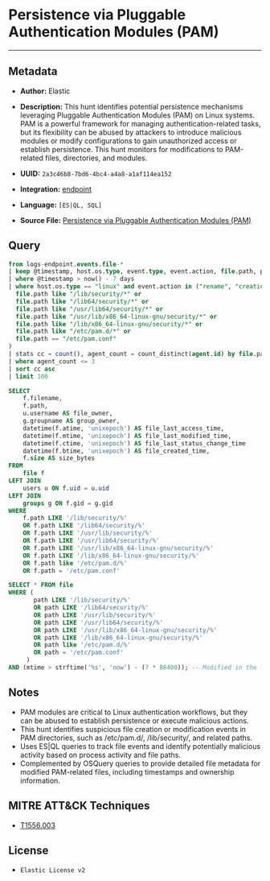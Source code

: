 # Persistence via Pluggable Authentication Modules (PAM)

---

## Metadata

- **Author:** Elastic
- **Description:** This hunt identifies potential persistence mechanisms leveraging Pluggable Authentication Modules (PAM) on Linux systems. PAM is a powerful framework for managing authentication-related tasks, but its flexibility can be abused by attackers to introduce malicious modules or modify configurations to gain unauthorized access or establish persistence. This hunt monitors for modifications to PAM-related files, directories, and modules.

- **UUID:** `2a3c46b8-7bd6-4bc4-a4a8-a1af114ea152`
- **Integration:** [endpoint](https://docs.elastic.co/integrations/endpoint)
- **Language:** `[ES|QL, SQL]`
- **Source File:** [Persistence via Pluggable Authentication Modules (PAM)](../queries/persistence_via_pluggable_authentication_module.toml)

## Query

```sql
from logs-endpoint.events.file-*
| keep @timestamp, host.os.type, event.type, event.action, file.path, process.executable, agent.id
| where @timestamp > now() - 7 days
| where host.os.type == "linux" and event.action in ("rename", "creation") and (
  file.path like "/lib/security/*" or
  file.path like "/lib64/security/*" or
  file.path like "/usr/lib64/security/*" or
  file.path like "/usr/lib/x86_64-linux-gnu/security/*" or
  file.path like "/lib/x86_64-linux-gnu/security/*" or
  file.path like "/etc/pam.d/*" or
  file.path == "/etc/pam.conf"
)
| stats cc = count(), agent_count = count_distinct(agent.id) by file.path, process.executable
| where agent_count <= 3
| sort cc asc
| limit 100
```

```sql
SELECT
    f.filename,
    f.path,
    u.username AS file_owner,
    g.groupname AS group_owner,
    datetime(f.atime, 'unixepoch') AS file_last_access_time,
    datetime(f.mtime, 'unixepoch') AS file_last_modified_time,
    datetime(f.ctime, 'unixepoch') AS file_last_status_change_time
    datetime(f.btime, 'unixepoch') AS file_created_time,
    f.size AS size_bytes
FROM
    file f
LEFT JOIN
    users u ON f.uid = u.uid
LEFT JOIN
    groups g ON f.gid = g.gid
WHERE
    f.path LIKE '/lib/security/%'
    OR f.path LIKE '/lib64/security/%'
    OR f.path LIKE '/usr/lib/security/%'
    OR f.path LIKE '/usr/lib64/security/%'
    OR f.path LIKE '/usr/lib/x86_64-linux-gnu/security/%'
    OR f.path LIKE '/lib/x86_64-linux-gnu/security/%'
    OR f.path like '/etc/pam.d/%'
    OR f.path = '/etc/pam.conf'
```

```sql
SELECT * FROM file
WHERE (
       path LIKE '/lib/security/%'
       OR path LIKE '/lib64/security/%'
       OR path LIKE '/usr/lib/security/%'
       OR path LIKE '/usr/lib64/security/%'
       OR path LIKE '/usr/lib/x86_64-linux-gnu/security/%'
       OR path LIKE '/lib/x86_64-linux-gnu/security/%'
       OR path like '/etc/pam.d/%'
       OR path = '/etc/pam.conf'
     )
AND (mtime > strftime('%s', 'now') - (7 * 86400)); -- Modified in the last 7 days
```

## Notes

- PAM modules are critical to Linux authentication workflows, but they can be abused to establish persistence or execute malicious actions.
- This hunt identifies suspicious file creation or modification events in PAM directories, such as /etc/pam.d/, /lib/security/, and related paths.
- Uses ES|QL queries to track file events and identify potentially malicious activity based on process activity and file paths.
- Complemented by OSQuery queries to provide detailed file metadata for modified PAM-related files, including timestamps and ownership information.

## MITRE ATT&CK Techniques

- [T1556.003](https://attack.mitre.org/techniques/T1556/003)

## License

- `Elastic License v2`
